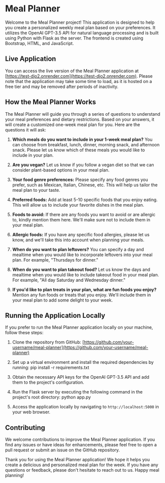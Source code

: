 # Meal Planner

Welcome to the Meal Planner project! This application is designed to help you create a personalized weekly meal plan based on your preferences. It utilizes the OpenAI GPT-3.5 API for natural language processing and is built using Python with Flask as the server. The frontend is created using Bootstrap, HTML, and JavaScript.

## Live Application

You can access the live version of the Meal Planner application at [https://test-djo2.onrender.com](https://test-djo2.onrender.com). Please note that the application may take some time to load, as it is hosted on a free tier and may be removed after periods of inactivity.

## How the Meal Planner Works

The Meal Planner will guide you through a series of questions to understand your meal preferences and dietary restrictions. Based on your answers, it will create a customized one-week meal plan for you. Here are the questions it will ask:

1. **Which meals do you want to include in your 1-week meal plan?** 
   You can choose from breakfast, lunch, dinner, morning snack, and afternoon snack. Please let us know which of these meals you would like to include in your plan.

2. **Are you vegan?** 
   Let us know if you follow a vegan diet so that we can consider plant-based options in your meal plan.

3. **Your food genre preferences:**
   Please specify any food genres you prefer, such as Mexican, Italian, Chinese, etc. This will help us tailor the meal plan to your taste.

4. **Preferred foods:**
   Add at least 5-10 specific foods that you enjoy eating. This will allow us to include your favorite dishes in the meal plan.

5. **Foods to avoid:**
   If there are any foods you want to avoid or are allergic to, kindly mention them here. We'll make sure not to include them in your meal plan.

6. **Allergic foods:**
   If you have any specific food allergies, please let us know, and we'll take this into account when planning your meals.

7. **When do you want to plan leftovers?**
   You can specify a day and mealtime when you would like to incorporate leftovers into your meal plan. For example, "Thursdays for dinner."

8. **When do you want to plan takeout food?**
   Let us know the days and mealtime when you would like to include takeout food in your meal plan. For example, "All day Saturday and Wednesday dinner."

9. **If you'd like to plan treats in your plan, what are fun foods you enjoy?**
   Mention any fun foods or treats that you enjoy. We'll include them in your meal plan to add some delight to your week.

## Running the Application Locally

If you prefer to run the Meal Planner application locally on your machine, follow these steps:

1. Clone the repository from GitHub: [https://github.com/your-username/meal-planner](https://github.com/your-username/meal-planner)

2. Set up a virtual environment and install the required dependencies by running:
    pip install -r requirements.txt

3. Obtain the necessary API keys for the OpenAI GPT-3.5 API and add them to the project's configuration.

4. Run the Flask server by executing the following command in the project's root directory:
    python app.py

5. Access the application locally by navigating to `http://localhost:5000` in your web browser.

## Contributing

We welcome contributions to improve the Meal Planner application. If you find any issues or have ideas for enhancements, please feel free to open a pull request or submit an issue on the GitHub repository.

Thank you for using the Meal Planner application! We hope it helps you create a delicious and personalized meal plan for the week. If you have any questions or feedback, please don't hesitate to reach out to us. Happy meal planning!
